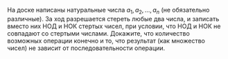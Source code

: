 На доске написаны натуральные числа ${{a}_{1}},{{a}_{2}},\ldots ,{{a}_{n}}$ (не обязательно различные). За ход разрешается стереть любые два числа, и записать вместо них НОД и НОК стертых чисел, при условии, что НОД и НОК не совпадают со стертыми числами. Докажите, что количество возможных операции конечно и то, что результат (как множество чисел) не зависит от последовательности операции.
